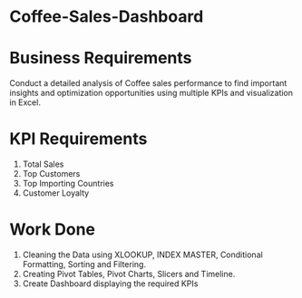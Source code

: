 # Coffee-Sales-Dashboard

# Business Requirements

Conduct a detailed analysis of Coffee sales performance to find important insights and optimization opportunities using multiple KPIs and visualization in Excel.

# KPI Requirements

1. Total Sales
2. Top Customers  
3. Top Importing Countries
4. Customer Loyalty

# Work Done

1. Cleaning the Data using XLOOKUP, INDEX MASTER, Conditional Formatting, Sorting and Filtering.
2. Creating Pivot Tables, Pivot Charts, Slicers and Timeline.
3. Create Dashboard displaying the required KPIs
